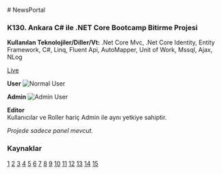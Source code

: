 ﻿﻿# NewsPortal
 
 ### K130. Ankara C# ile .NET Core Bootcamp Bitirme Projesi
 
 **Kullanılan Teknolojiler/Diller/Vt:** .Net Core Mvc, .Net Core Identity, Entity Framework, C#, Linq, Fluent Api, AutoMapper, Unit of Work, Mssql, Ajax, NLog
 
 [Live](http://newsportals.somee.com/ "NewsPortal")
 
 **User**
 ![Normal User](https://s9.gifyu.com/images/ezgif.com-gif-maker97d412b84253dc36.gif)
  
 **Admin**
 ![Admin User](https://s8.gifyu.com/images/ezgif.com-gif-maker71c018eb0c08482c.gif)

 **Editor**\
 Kullanıcılar ve Roller hariç Admin ile aynı yetkiye sahiptir.
 
 _Projede sadece panel mevcut._
 
### Kaynaklar
[1](https://www.udemy.com/course/net5aspnetcore5blog/)
[2](https://www.udemy.com/course/net5aspnetcore5blog2/)
[3](https://code-maze.com/user-registration-aspnet-core-identity/)
[4](https://docs.microsoft.com/en-us/aspnet/core/security/authentication/identity?view=aspnetcore-6.0&tabs=visual-studio)
[5](https://docs.microsoft.com/en-us/ef/core/modeling/relationships?tabs=fluent-api%2Cfluent-api-simple-key%2Csimple-key)
[6](https://docs.microsoft.com/en-us/ef/ef6/modeling/code-first/fluent/types-and-properties)
[7](https://medialoot.com/item/bootstrap-4-admin-dashboard-template/)
[8](https://code-maze.com/aspnetcore-send-email/)
[9](https://stackoverflow.com/questions/38951554/using-net-core-how-can-i-show-the-html-content-coming-from-database-on-view)
[10](https://select2.org/)
[11](https://jqueryui.com/)
[12](https://sweetalert2.github.io/)
[13](https://alex-d.github.io/Trumbowyg/)
[14](https://nlog-project.org/)
[15](https://support.microsoft.com/en-us/office/pop-imap-and-smtp-settings-for-outlook-com-d088b986-291d-42b8-9564-9c414e2aa040)

